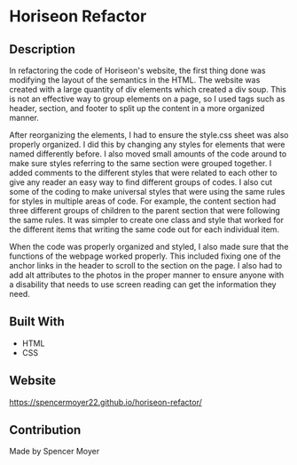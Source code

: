 # Horiseon Refactor

## Description
In refactoring the code of Horiseon's website, the first thing done was modifying the layout of the semantics in the HTML. The website was 
created with a large quantity of div elements which created a div soup. This is not an effective way to group elements on a page, so I used
tags such as header, section, and footer to split up the content in a more organized manner.

After reorganizing the elements, I had to ensure the style.css sheet was also properly organized. I did this by changing any styles for elements
that were named differently before. I also moved small amounts of the code around to make sure styles referring to the same section were grouped
together. I added comments to the different styles that were related to each other to give any reader an easy way to find different groups of
codes. I also cut some of the coding to make universal styles that were using the same rules for styles in multiple areas of code. For example,
the content section had three different groups of children to the parent section that were following the same rules. It was simpler to create
one class and style that worked for the different items that writing the same code out for each individual item.

When the code was properly organized and styled, I also made sure that the functions of the webpage worked properly. This included fixing one of
the anchor links in the header to scroll to the section on the page. I also had to add alt attributes to the photos in the proper manner to ensure
anyone with a disability that needs to use screen reading can get the information they need.

## Built With
* HTML
* CSS

## Website
https://spencermoyer22.github.io/horiseon-refactor/

## Contribution
Made by Spencer Moyer
